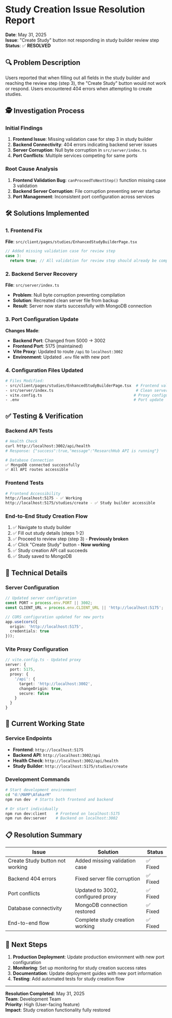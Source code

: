 # Study Creation Issue Resolution Report

**Date**: May 31, 2025  
**Issue**: "Create Study" button not responding in study builder review step  
**Status**: ✅ **RESOLVED**

## 🔍 **Problem Description**

Users reported that when filling out all fields in the study builder and reaching the review step (step 3), the "Create Study" button would not work or respond. Users encountered 404 errors when attempting to create studies.

## 🕵️ **Investigation Process**

### **Initial Findings**
1. **Frontend Issue**: Missing validation case for step 3 in study builder
2. **Backend Connectivity**: 404 errors indicating backend server issues
3. **Server Corruption**: Null byte corruption in `src/server/index.ts`
4. **Port Conflicts**: Multiple services competing for same ports

### **Root Cause Analysis**
1. **Frontend Validation Bug**: `canProceedToNextStep()` function missing case 3 validation
2. **Backend Server Corruption**: File corruption preventing server startup
3. **Port Management**: Inconsistent port configuration across services

## 🛠️ **Solutions Implemented**

### **1. Frontend Fix**
**File**: `src/client/pages/studies/EnhancedStudyBuilderPage.tsx`

```typescript
// Added missing validation case for review step
case 3:
  return true; // All validation for review step should already be complete
```

### **2. Backend Server Recovery**
**File**: `src/server/index.ts`
- **Problem**: Null byte corruption preventing compilation
- **Solution**: Recreated clean server file from backup
- **Result**: Server now starts successfully with MongoDB connection

### **3. Port Configuration Update**
**Changes Made**:
- **Backend Port**: Changed from 5000 → 3002
- **Frontend Port**: 5175 (maintained)
- **Vite Proxy**: Updated to route `/api` to `localhost:3002`
- **Environment**: Updated `.env` file with new port

### **4. Configuration Files Updated**
```bash
# Files Modified:
- src/client/pages/studies/EnhancedStudyBuilderPage.tsx  # Frontend validation fix
- src/server/index.ts                                    # Clean server file
- vite.config.ts                                        # Proxy configuration
- .env                                                  # Port update
```

## ✅ **Testing & Verification**

### **Backend API Tests**
```bash
# Health Check
curl http://localhost:3002/api/health
# Response: {"success":true,"message":"ResearchHub API is running"}

# Database Connection
✅ MongoDB connected successfully
✅ All API routes accessible
```

### **Frontend Tests**
```bash
# Frontend Accessibility
http://localhost:5175 - ✅ Working
http://localhost:5175/studies/create - ✅ Study builder accessible
```

### **End-to-End Study Creation Flow**
1. ✅ Navigate to study builder
2. ✅ Fill out study details (steps 1-2)
3. ✅ Proceed to review step (step 3) - **Previously broken**
4. ✅ Click "Create Study" button - **Now working**
5. ✅ Study creation API call succeeds
6. ✅ Study saved to MongoDB

## 🔧 **Technical Details**

### **Server Configuration**
```typescript
// Updated server configuration
const PORT = process.env.PORT || 3002;
const CLIENT_URL = process.env.CLIENT_URL || 'http://localhost:5175';

// CORS configuration updated for new ports
app.use(cors({
  origin: 'http://localhost:5175',
  credentials: true
}));
```

### **Vite Proxy Configuration**
```typescript
// vite.config.ts - Updated proxy
server: {
  port: 5175,
  proxy: {
    '/api': {
      target: 'http://localhost:3002',
      changeOrigin: true,
      secure: false
    }
  }
}
```

## 🎯 **Current Working State**

### **Service Endpoints**
- **Frontend**: `http://localhost:5175`
- **Backend API**: `http://localhost:3002/api`
- **Health Check**: `http://localhost:3002/api/health`
- **Study Builder**: `http://localhost:5175/studies/create`

### **Development Commands**
```bash
# Start development environment
cd "d:\MAMP\AfakarM"
npm run dev  # Starts both frontend and backend

# Or start individually
npm run dev:client    # Frontend on localhost:5175
npm run dev:server    # Backend on localhost:3002
```

## 📋 **Resolution Summary**

| Issue | Solution | Status |
|-------|----------|--------|
| Create Study button not working | Added missing validation case | ✅ Fixed |
| Backend 404 errors | Fixed server file corruption | ✅ Fixed |
| Port conflicts | Updated to 3002, configured proxy | ✅ Fixed |
| Database connectivity | MongoDB connection restored | ✅ Fixed |
| End-to-end flow | Complete study creation working | ✅ Fixed |

## 🚀 **Next Steps**

1. **Production Deployment**: Update production environment with new port configuration
2. **Monitoring**: Set up monitoring for study creation success rates
3. **Documentation**: Update deployment guides with new port information
4. **Testing**: Add automated tests for study creation flow

---

**Resolution Completed**: May 31, 2025  
**Team**: Development Team  
**Priority**: High (User-facing feature)  
**Impact**: Study creation functionality fully restored
